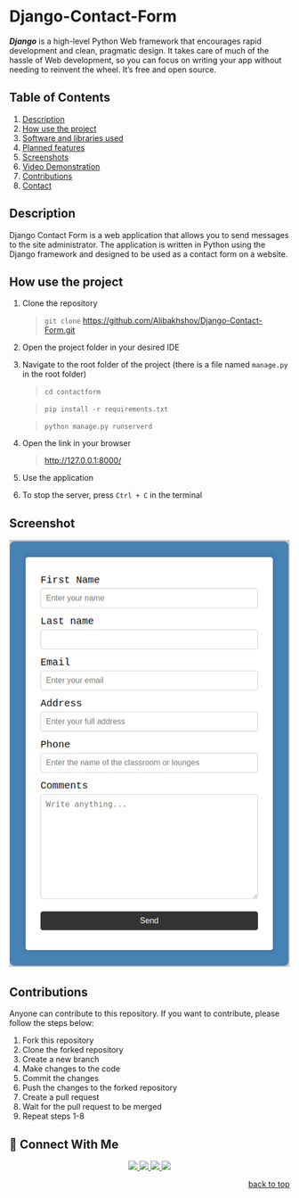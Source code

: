 # Django-Contact-Form
***Django*** is a high-level Python Web framework that encourages rapid development and clean, pragmatic design. It takes care of much of the hassle of Web development, so you can focus on writing your app without needing to reinvent the wheel. It’s free and open source.

## Table of Contents

<ol>
    <li><a href="#description">Description</a></li>
    <li><a href="#usage">How use the project</a></li>
    <li><a href="#software-and-libraries-used">Software and libraries used</a></li>
    <li><a href="#planned-features">Planned features</a></li>
    <li><a href="#screenshots">Screenshots</a></li>
    <li><a href="#video-demonstration">Video Demonstration</a></li>
    <li><a href="#contributions">Contributions</a></li>
    <li><a href="#contact">Contact</a></li>
  </ol>

## Description

Django Contact Form is a web application that allows you to send messages to the site administrator. The application is written in Python using the Django framework and designed to be used as a contact form on a website. 


## How use the project

1. Clone the repository
    > ``git clone`` https://github.com/Alibakhshov/Django-Contact-Form.git
2. Open the project folder in your desired IDE
3. Navigate to the root folder of the project (there is a file named `manage.py` in the root folder)
    > ``cd contactform ``

    > ``pip install -r requirements.txt``

    > ``python manage.py runserverd``
4. Open the link in your browser
    > http://127.0.0.1:8000/
5. Use the application
6. To stop the server, press `Ctrl + C` in the terminal
## Screenshot

![Screenshot 1](img/image.png)

## Contributions

Anyone can contribute to this repository. If you want to contribute, please follow the steps below:

1. Fork this repository
2. Clone the forked repository
3. Create a new branch
4. Make changes to the code
5. Commit the changes
6. Push the changes to the forked repository
7. Create a pull request
8. Wait for the pull request to be merged
9. Repeat steps 1-8

## 🔗 Connect With Me

<div align= "center">
    <a href="https://open.spotify.com/playlist/7KmIUNWrK8wEHfQcQfFrQ1?si=0e2d44043b5a40a4">
        <img height="35" src="img/spotify.png"/>
    </a>
    <a href="https://www.linkedin.com/in/alibakhshov/">
        <img height="35" src="img/linkedin.png"/>
    </a>
    <a href="https://www.instagram.com/alibaxshovv/?next=%2F">
        <img height="35" src="img/instagram.png"/>
    </a>
    <a href="">
        <img height="35" flex-direction= "column" src="img/gmail.png"/>
    </a>
</div>

<p align="right"><a href="#top">back to top</a></p>





